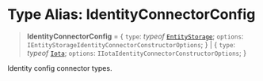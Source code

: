 # Type Alias: IdentityConnectorConfig

> **IdentityConnectorConfig** = \{ `type`: *typeof* [`EntityStorage`](../variables/IdentityConnectorType.md#entitystorage); `options`: `IEntityStorageIdentityConnectorConstructorOptions`; \} \| \{ `type`: *typeof* [`Iota`](../variables/IdentityConnectorType.md#iota); `options`: `IIotaIdentityConnectorConstructorOptions`; \}

Identity config connector types.
